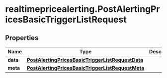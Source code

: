 # realtimepricealerting.PostAlertingPricesBasicTriggerListRequest

## Properties

Name | Type | Description | Notes
------------ | ------------- | ------------- | -------------
**data** | [**PostAlertingPricesBasicTriggerListRequestData**](PostAlertingPricesBasicTriggerListRequestData.md) |  | 
**meta** | [**PostAlertingPricesBasicTriggerListRequestMeta**](PostAlertingPricesBasicTriggerListRequestMeta.md) |  | [optional] 


